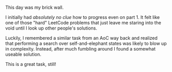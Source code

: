 This day was my brick wall.

I initially had *absolutely no clue* how to progress even on part 1.
It felt like one of those "hard" LeetCode problems that just leave me staring into the void until I look up other people's solutions.

Luckily, I remembered a similar task from an AoC way back and realized that performing a search over self-and-elephant states was likely to blow up in complexity.
Instead, after much fumbling around I found a somewhat useable solution.

This is a great task, still!
